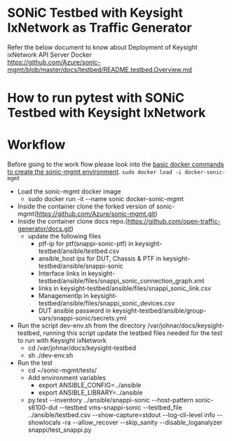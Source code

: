# SONiC Testbed with Keysight IxNetwork as Traffic Generator
Refer the below document to know about Deployment of Keysight ixNetwork API Server Docker  
https://github.com/Azure/sonic-mgmt/blob/master/docs/testbed/README.testbed.Overview.md

# How to run pytest with SONiC Testbed with Keysight IxNetwork
# Workflow
Before going to the work flow please look into the [basic docker commands to create the sonic-mgmt environment](DockerCommands.md).
```sudo docker load -i docker-sonic-mgmt``` 

* Load the sonic-mgmt docker image
  * sudo docker run -it --name sonic docker-sonic-mgmt
* Inside the container clone the forked version of sonic-mgmt(https://github.com/Azure/sonic-mgmt.git)
* Inside the container clone docs repo.(https://github.com/open-traffic-generator/docs.git)
  * update the following files 
      - ptf-ip for ptf(snappi-sonic-ptf) in keysight-testbed/ansible/testbed.csv 
      - ansible_host ips for DUT, Chassis & PTF in keysight-testbed/ansible/snappi-sonic
      - Interface links in keysight-testbed/ansible/files/snappi_sonic_connection_graph.xml
      - links in keysight-testbed/ansible/files/snappi_sonic_link.csv
      - ManagementIp in keysight-testbed/ansible/files/snappi_sonic_devices.csv
      - DUT ansible password in keysight-testbed/ansible/group-vars/snappi-sonic/secrets.yml
* Run the script dev-env.sh from the directory /var/johnar/docs/keysight-testbed, running this script
  update the testbed files needed for the test to run with Keysight ixNetwork
  * cd /var/johnar/docs/keysight-testbed
  * sh ./dev-env.sh
* Run the test
  * cd ~/sonic-mgmt/tests/
  * Add environment variables
    * export ANSIBLE_CONFIG=../ansible
    * export ANSIBLE_LIBRARY=../ansible
  * py.test --inventory ../ansible/snappi-sonic --host-pattern sonic-s6100-dut --testbed vms-snappi-sonic --testbed_file ../ansible/testbed.csv --show-capture=stdout --log-cli-level info --showlocals -ra --allow_recover --skip_sanity --disable_loganalyzer snappi/test_snappi.py
